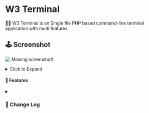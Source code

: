 # W3 Terminal
👨‍💻 W3 Terminal is an Single file PHP based command-line terminal application
with multi features. 

## 🕹️ Screenshot
![&nbsp;Missing screenshot!](/../master/screepshot.png?raw=true)

<details><summary>Click to Expand
  
  #### 🎈 Features</summary>
  * Cross-platform Windows/Linux/Mac support.
  * Single file PHP based portable application.
  * Open-source and customizable.
  * Secure login using Password Hash Algorithm.
  * System's current user login support.
  * Multi-user login support.
  * Multi-user custom home directory support.
  * Pre-commands feature (Commands to execute before user inputted command executes, alternative to .bashrc)
  * Alias-commands feature (Command aliases of user inputtable commands.)
  * 'cd' command supports '~' (tilde) character as system user's home directory for Linux/Mac.
  * 'cd' command with empty path returns to W3 Terminal's home directory for Windows/Linux/Mac.
  * Customizable HTML title, Banner text and color.
</details>

<details><summary><h3>🎈 Change Log</h3></summary>
<b>v0.1.0</b>

* Initial release
</details>

